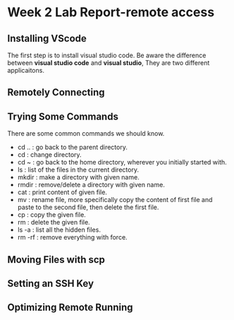 # Week 2 Lab Report-remote access
## Installing VScode
The first step is to install visual studio code. Be aware the difference between **visual studio code** and **visual studio**, They are two different applicaitons. 

## Remotely Connecting

## Trying Some Commands
There are some common commands we should know.
  * cd .. : go back to the parent directory.
  * cd : change directory.
  * cd ~ : go back to the home directory, wherever you initially started with.
  * ls : list of the files in the current directory.
  * mkdir <directory name>: make a directory with given name.
  * rmdir <directory name>: remove/delete a directory with given name.
  * cat <filename>: print content of given file.
  * mv <filename><filename>: rename file, more specifically copy the content of first file and paste to the second file, then delete the first file. 
  * cp <filename>: copy the given file.
  * rm <filename>: delete the given file.
  * ls -a : list all the hidden files.
  * rm -rf : remove everything with force. 
## Moving Files with scp
## Setting an SSH Key
## Optimizing Remote Running

